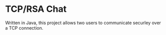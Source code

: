 # TCP/RSA Chat
Written in Java, this project allows two users to communicate securley over a TCP connection.
